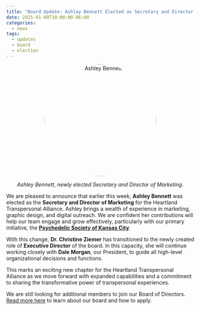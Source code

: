 ```yaml
---
title: "Board Update: Ashley Bennett Elected as Secretary and Director of Marketing"
date: 2025-01-09T10:00:00-06:00
categories:
  - news
tags:
  - updates
  - board
  - election
---
```

<div style="text-align: center;">
  <img src="{{ '/assets/images/ashley-bio.jpg' | relative_url }}" alt="Ashley Bennett" style="border-radius: 50%; width: 300px; height: 300px; object-fit: cover;">
  <p style="text-align: center; font-style: italic;">Ashley Bennett, newly elected Secretary and Director of Marketing.</p>
</div>

We are pleased to announce that earlier this week, **Ashley Bennett** was elected as the **Secretary and Director of Marketing** for the Heartland Transpersonal Alliance. Ashley brings a wealth of experience in marketing, graphic design, and digital outreach. We are confident her contributions will help our team engage and grow effectively, particularly with our primary initiative, the [**Psychedelic Society of Kansas City**](https://heartlandta.org/initiatives/#the-psychedelic-society-of-kansas-city).

With this change, **Dr. Christine Ziemer** has transitioned to the newly created role of **Executive Director** of the board. In this capacity, she will continue working closely with **Dale Morgan**, our President, to guide all high-level organizational decisions and functions.

This marks an exciting new chapter for the Heartland Transpersonal Alliance as we move forward with expanded capabilities and a commitment to sharing the transformative power of transpersonal experiences.

We are still looking for additional members to join our Board of Directors. [Read more here](/board/) to learn about our board and how to apply.
